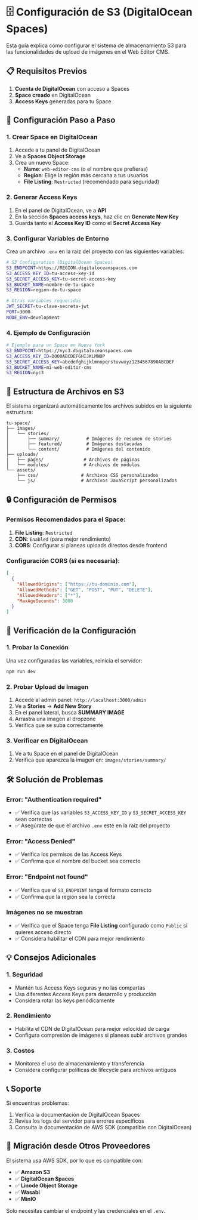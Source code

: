 # 🗄️ Configuración de S3 (DigitalOcean Spaces)

Esta guía explica cómo configurar el sistema de almacenamiento S3 para las funcionalidades de upload de imágenes en el Web Editor CMS.

## 📋 Requisitos Previos

1. **Cuenta de DigitalOcean** con acceso a Spaces
2. **Space creado** en DigitalOcean
3. **Access Keys** generadas para tu Space

## 🔧 Configuración Paso a Paso

### 1. Crear Space en DigitalOcean

1. Accede a tu panel de DigitalOcean
2. Ve a **Spaces Object Storage**
3. Crea un nuevo Space:
   - **Name**: `web-editor-cms` (o el nombre que prefieras)
   - **Region**: Elige la región más cercana a tus usuarios
   - **File Listing**: `Restricted` (recomendado para seguridad)

### 2. Generar Access Keys

1. En el panel de DigitalOcean, ve a **API**
2. En la sección **Spaces access keys**, haz clic en **Generate New Key**
3. Guarda tanto el **Access Key ID** como el **Secret Access Key**

### 3. Configurar Variables de Entorno

Crea un archivo `.env` en la raíz del proyecto con las siguientes variables:

```bash
# S3 Configuration (DigitalOcean Spaces)
S3_ENDPOINT=https://REGION.digitaloceanspaces.com
S3_ACCESS_KEY_ID=tu-access-key-id
S3_SECRET_ACCESS_KEY=tu-secret-access-key
S3_BUCKET_NAME=nombre-de-tu-space
S3_REGION=region-de-tu-space

# Otras variables requeridas
JWT_SECRET=tu-clave-secreta-jwt
PORT=3000
NODE_ENV=development
```

### 4. Ejemplo de Configuración

```bash
# Ejemplo para un Space en Nueva York
S3_ENDPOINT=https://nyc3.digitaloceanspaces.com
S3_ACCESS_KEY_ID=DO00ABCDEFGHIJKLMNOP
S3_SECRET_ACCESS_KEY=abcdefghijklmnopqrstuvwxyz1234567890ABCDEF
S3_BUCKET_NAME=mi-web-editor-cms
S3_REGION=nyc3
```

## 📁 Estructura de Archivos en S3

El sistema organizará automáticamente los archivos subidos en la siguiente estructura:

```
tu-space/
├── images/
│   └── stories/
│       ├── summary/          # Imágenes de resumen de stories
│       ├── featured/         # Imágenes destacadas
│       └── content/          # Imágenes del contenido
├── uploads/
│   ├── pages/               # Archivos de páginas
│   └── modules/             # Archivos de módulos
└── assets/
    ├── css/                # Archivos CSS personalizados
    └── js/                 # Archivos JavaScript personalizados
```

## 🔒 Configuración de Permisos

### Permisos Recomendados para el Space:

1. **File Listing**: `Restricted` 
2. **CDN**: `Enabled` (para mejor rendimiento)
3. **CORS**: Configurar si planeas uploads directos desde frontend

### Configuración CORS (si es necesaria):

```json
[
  {
    "AllowedOrigins": ["https://tu-dominio.com"],
    "AllowedMethods": ["GET", "POST", "PUT", "DELETE"],
    "AllowedHeaders": ["*"],
    "MaxAgeSeconds": 3000
  }
]
```

## 🚀 Verificación de la Configuración

### 1. Probar la Conexión

Una vez configuradas las variables, reinicia el servidor:

```bash
npm run dev
```

### 2. Probar Upload de Imagen

1. Accede al admin panel: `http://localhost:3000/admin`
2. Ve a **Stories** → **Add New Story**
3. En el panel lateral, busca **SUMMARY IMAGE**
4. Arrastra una imagen al dropzone
5. Verifica que se suba correctamente

### 3. Verificar en DigitalOcean

1. Ve a tu Space en el panel de DigitalOcean
2. Verifica que aparezca la imagen en: `images/stories/summary/`

## 🛠️ Solución de Problemas

### Error: "Authentication required"
- ✅ Verifica que las variables `S3_ACCESS_KEY_ID` y `S3_SECRET_ACCESS_KEY` sean correctas
- ✅ Asegúrate de que el archivo `.env` esté en la raíz del proyecto

### Error: "Access Denied"
- ✅ Verifica los permisos de las Access Keys
- ✅ Confirma que el nombre del bucket sea correcto

### Error: "Endpoint not found"
- ✅ Verifica que el `S3_ENDPOINT` tenga el formato correcto
- ✅ Confirma que la región sea la correcta

### Imágenes no se muestran
- ✅ Verifica que el Space tenga **File Listing** configurado como `Public` si quieres acceso directo
- ✅ Considera habilitar el CDN para mejor rendimiento

## 💡 Consejos Adicionales

### 1. Seguridad
- Mantén tus Access Keys seguras y no las compartas
- Usa diferentes Access Keys para desarrollo y producción
- Considera rotar las keys periódicamente

### 2. Rendimiento
- Habilita el CDN de DigitalOcean para mejor velocidad de carga
- Configura compresión de imágenes si planeas subir archivos grandes

### 3. Costos
- Monitorea el uso de almacenamiento y transferencia
- Considera configurar políticas de lifecycle para archivos antiguos

## 📞 Soporte

Si encuentras problemas:

1. Verifica la documentación de DigitalOcean Spaces
2. Revisa los logs del servidor para errores específicos
3. Consulta la documentación de AWS SDK (compatible con DigitalOcean)

## 🔄 Migración desde Otros Proveedores

El sistema usa AWS SDK, por lo que es compatible con:
- ✅ **Amazon S3**
- ✅ **DigitalOcean Spaces**
- ✅ **Linode Object Storage**
- ✅ **Wasabi**
- ✅ **MinIO**

Solo necesitas cambiar el endpoint y las credenciales en el `.env`. 